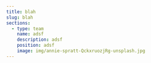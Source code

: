 ```yaml
---
title: blah
slug: blah
sections:
  - type: team
    name: adsf
    description: adsf
    position: adsf
    image: img/annie-spratt-QckxruozjRg-unsplash.jpg
---
```

